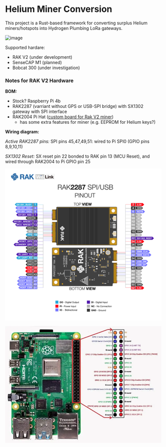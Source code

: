 # Helium Miner Conversion

This project is a Rust-based framework for converting surplus Helium miners/hotspots into Hydrogen Plumbing LoRa gateways.

![image](https://github.com/HydrogenPlumbing/nuclear-spallation/assets/43052/69d173b2-2068-4b09-9649-256a7d43f23d)


Supported hardare:
- RAK V2 (under development)
- SenseCAP M1 (planned)
- Bobcat 300 (under investigation)

### Notes for RAK V2 Hardware

**BOM:**

- Stock? Raspberry Pi 4b 
- RAK2287 (varriant without GPS or USB-SPI bridge) with SX1302 gateway with SPI interface
- RAK2004 Pi Hat ([custom board for Rak V2 miner](https://forum.rakwireless.com/t/pi-hats-rak2003-vs-rak2004/8257))
   - has some extra features for miner (e.g. EEPROM for Helium keys?)

**Wiring diagram:**

*Active RAK2287 pins:* SPI pins 45,47,49,51: wired to Pi SPI0 (GPIO pins 8,9,10,11)

*SX1302 Reset:* SX reset pin 22 bonded to RAK pin 13 (MCU Reset), and wired through RAK2004 to Pi GPIO pin 25

![Alt text](docs/image/rak2287_pinout.png)

![Alt text](docs/image/pi4_pinout.png)
